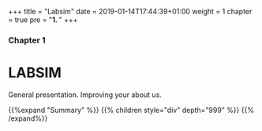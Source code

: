 +++
title = "Labsim"
date = 2019-01-14T17:44:39+01:00
weight = 1
chapter = true
pre = "<b>1. </b>"
+++

### Chapter 1

# LABSIM

General presentation. Improving your <i class='fas fa-graduation-cap'></i> about us.

{{%expand "Summary" %}} {{% children style="div" depth="999" %}} {{% /expand%}}

